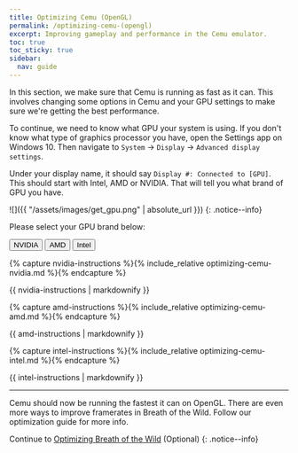 ```yaml
---
title: Optimizing Cemu (OpenGL)
permalink: /optimizing-cemu-(opengl)
excerpt: Improving gameplay and performance in the Cemu emulator.
toc: true
toc_sticky: true
sidebar:
  nav: guide
---
```


In this section, we make sure that Cemu is running as fast as it can. This involves changing some options in Cemu and your GPU settings to make sure we're getting the best performance.

To continue, we need to know what GPU your system is using. If you don't know what type of graphics processor you have, open the Settings app on Windows 10. Then navigate to `System` -> `Display` -> `Advanced display settings`.

Under your display name, it should say `Display #: Connected to [GPU]`. This should start with Intel, AMD or NVIDIA. That will tell you what brand of GPU you have.

![]({{ "/assets/images/get_gpu.png" | absolute_url }})
{: .notice--info}

Please select your GPU brand below:

<button class="btn btn--large btn--info" id="nvidiabtn" onclick="shownvidia()">NVIDIA</button>
<button class="btn btn--large btn--info" id="amdbtn"    onclick="showamd()"   >AMD</button>
<button class="btn btn--large btn--info" id="intelbtn"  onclick="showintel()" >Intel</button>

{% capture nvidia-instructions %}{% include_relative optimizing-cemu-nvidia.md %}{% endcapture %}
<div id="nvidiainstr">{{ nvidia-instructions | markdownify }}</div>

{% capture amd-instructions %}{% include_relative optimizing-cemu-amd.md %}{% endcapture %}
<div id="amdinstr">{{ amd-instructions | markdownify }}</div>

{% capture intel-instructions %}{% include_relative optimizing-cemu-intel.md %}{% endcapture %}
<div id="intelinstr">{{ intel-instructions | markdownify }}</div>

---

Cemu should now be running the fastest it can on OpenGL. There are even more ways to improve framerates in Breath of the Wild. Follow our optimization guide for more info.

Continue to [Optimizing Breath of the Wild](optimizing-botw) (Optional)
{: .notice--info}

<script>
  var nvidia = document.getElementById("nvidiainstr");
  var nvidiabtn = document.getElementById("nvidiabtn");

  var amd = document.getElementById("amdinstr");
  var amdbtn = document.getElementById("amdbtn");

  var intel = document.getElementById("intelinstr");
  var intelbtn = document.getElementById("intelbtn");

  nvidia.style.display = "block";
  amd.style.display = "none";
  intel.style.display = "none";
  nvidiabtn.classList.remove("btn--info");
  nvidiabtn.classList.add("btn--nvidia");

  var toc0 = document.getElementById("toc0");
  var toc1 = document.getElementById("toc1");
  var toc2 = document.getElementById("toc2");
  var toc3 = document.getElementById("toc3");
  var toc4 = document.getElementById("toc4");

  toc0.style.display = "block";
  toc1.style.display = "block";
  toc2.style.display = "none";
  toc3.style.display = "none";
  toc4.style.display = "none";

  function shownvidia() {
    nvidia.style.display = "block";
    amd.style.display = "none";
    intel.style.display = "none";

    nvidiabtn.classList.remove("btn--info");
    amdbtn.classList.remove("btn--danger");
    amdbtn.classList.add("btn--info");
    intelbtn.classList.remove("btn--intel");
    intelbtn.classList.add("btn--info");
    nvidiabtn.classList.add("btn--nvidia");

	toc0.style.display = "block";
	toc1.style.display = "block";
	toc2.style.display = "none";
	toc3.style.display = "none";
	toc4.style.display = "none";
  }

  function showamd() {
    nvidia.style.display = "none";
    amd.style.display = "block";
    intel.style.display = "none";

    amdbtn.classList.remove("btn--info");
    nvidiabtn.classList.remove("btn--nvidia");
    nvidiabtn.classList.add("btn--info");
    intelbtn.classList.remove("btn--intel");
    intelbtn.classList.add("btn--info");
    amdbtn.classList.add("btn--danger");

    toc0.style.display = "none";
    toc1.style.display = "none";
    toc2.style.display = "block";
    toc3.style.display = "none";
    toc4.style.display = "none";
  }

  function showintel() {
    nvidia.style.display = "none";
    amd.style.display = "none";
    intel.style.display = "block";

    intelbtn.classList.remove("btn--info");
    nvidiabtn.classList.remove("btn--nvidia");
    nvidiabtn.classList.add("btn--info");
    amdbtn.classList.remove("btn--danger");
    amdbtn.classList.add("btn--info");
    intelbtn.classList.add("btn--intel");

    toc0.style.display = "none";
    toc1.style.display = "none";
    toc2.style.display = "none";
    toc3.style.display = "block";
    toc4.style.display = "block";
  }
</script>